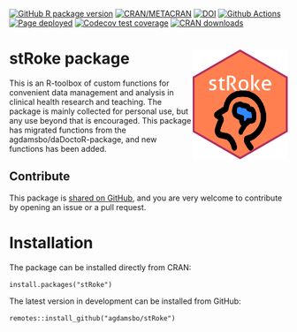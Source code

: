 <!-- badges: start -->
[![GitHub R package version](https://img.shields.io/github/r-package/v/agdamsbo/stRoke)](https://github.com/agdamsbo/stRoke)
[![CRAN/METACRAN](https://img.shields.io/cran/v/stRoke)](https://CRAN.R-project.org/package=stRoke)
[![DOI](https://zenodo.org/badge/DOI/10.5281/zenodo.7572023.svg)](https://doi.org/10.5281/zenodo.7572023)
[![Github Actions](https://github.com/agdamsbo/stRoke/actions/workflows/R-CMD-check.yaml/badge.svg)](https://github.com/agdamsbo/stRoke/actions/workflows/R-CMD-check.yaml)
[![Page deployed](https://github.com/agdamsbo/stRoke/actions/workflows/pages/pages-build-deployment/badge.svg)](https://github.com/agdamsbo/stRoke/actions/workflows/pages/pages-build-deployment)
[![Codecov test coverage](https://codecov.io/gh/agdamsbo/stRoke/branch/main/graph/badge.svg)](https://app.codecov.io/gh/agdamsbo/stRoke?branch=main)
[![CRAN downloads](https://cranlogs.r-pkg.org/badges/grand-total/stRoke)](https://cran.r-project.org/package=stRoke)
<!-- badges: end -->

# stRoke package <img src="man/figures/logo.png" align="right" />

This is an R-toolbox of custom functions for convenient data management and analysis in clinical health research and teaching.
The package is mainly collected for personal use, but any use beyond that is encouraged.
This package has migrated functions from the agdamsbo/daDoctoR-package, and new functions has been added.

## Contribute

This package is [shared on GitHub](https://github.com/agdamsbo/stRoke), and you are very welcome to contribute by opening an issue or a pull request.

# Installation

The package can be installed directly from CRAN:

```
install.packages("stRoke")
```

The latest version in development can be installed from GitHub:

```
remotes::install_github("agdamsbo/stRoke")
```
